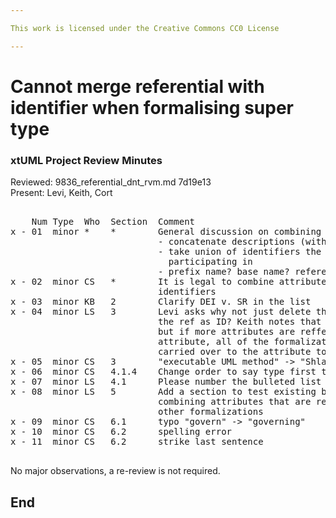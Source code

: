 ```yaml
---

This work is licensed under the Creative Commons CC0 License

---
```


# Cannot merge referential with identifier when formalising super type
### xtUML Project Review Minutes

Reviewed: 9836_referential_dnt_rvm.md 7d19e13  
Present: Levi, Keith, Cort  

<pre>

    Num Type  Who  Section  Comment
x - 01  minor *    *        General discussion on combining attributes semantics  
                            - concatenate descriptions (with line break between)  
                            - take union of identifiers the attributes are
                              participating in  
                            - prefix name? base name? reference mode? don't know  
x - 02  minor CS   *        It is legal to combine attributes from different
                            identifiers  
x - 03  minor KB   2        Clarify DEI v. SR in the list  
x - 04  minor LS   3        Levi asks why not just delete the base attribute and use
                            the ref as ID? Keith notes that this is a simple model,
                            but if more attributes are reffering to that base
                            attribute, all of the formalization instances must be
                            carried over to the attribute to be combined with.  
x - 05  minor CS   3        "executable UML method" -> "Shlaer-Mellor method"  
x - 06  minor CS   4.1.4    Change order to say type first then identifier  
x - 07  minor LS   4.1      Please number the bulleted list  
x - 08  minor LS   5        Add a section to test existing behavior related to
                            combining attributes that are referred to as part of
                            other formalizations  
x - 09  minor CS   6.1      typo "govern" -> "governing"  
x - 10  minor CS   6.2      spelling error  
x - 11  minor CS   6.2      strike last sentence  

</pre>
   
No major observations, a re-review is not required.


End
---
